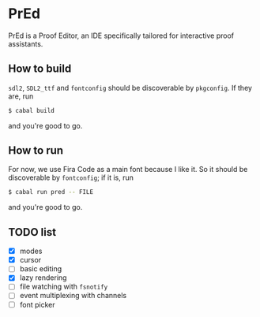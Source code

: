 # PrEd

PrEd is a Proof Editor, an IDE
specifically tailored for interactive proof assistants.

## How to build

`sdl2`, `SDL2_ttf` and `fontconfig` should be discoverable by `pkgconfig`.
If they are, run
```bash
$ cabal build
```
and you're good to go.

## How to run

For now, we use Fira Code as a main font because I like it.
So it should be discoverable by `fontconfig`; if it is, run
```bash
$ cabal run pred -- FILE
```
and you're good to go.

## TODO list

- [x] modes
- [x] cursor
- [ ] basic editing
- [x] lazy rendering
- [ ] file watching with `fsnotify`
- [ ] event multiplexing with channels
- [ ] font picker
